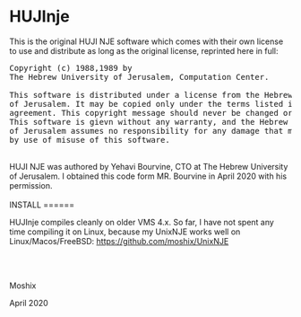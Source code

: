 # HUJInje

This is the original HUJI NJE software which comes with their own license to use and distribute as long as the original license, reprinted here in full:
<br>
<pre>
Copyright (c) 1988,1989 by
The Hebrew University of Jerusalem, Computation Center.

This software is distributed under a license from the Hebrew University
of Jerusalem. It may be copied only under the terms listed in the license
agreement. This copyright message should never be changed or removed.
This software is gievn without any warranty, and the Hebrew University
of Jerusalem assumes no responsibility for any damage that might be caused
by use of misuse of this software.
</pre>
<br>
HUJI NJE was authored by Yehavi Bourvine, CTO at The Hebrew University of Jerusalem. I obtained this code form MR. Bourvine in April 2020 with his permission. 
<br><br>
INSTALL
======

HUJInje compiles cleanly on older VMS 4.x. So far, I have not spent any time compiling it on Linux, because my UnixNJE works well on Linux/Macos/FreeBSD: https://github.com/moshix/UnixNJE

<br><br>

Moshix<br>

April 2020<br>

